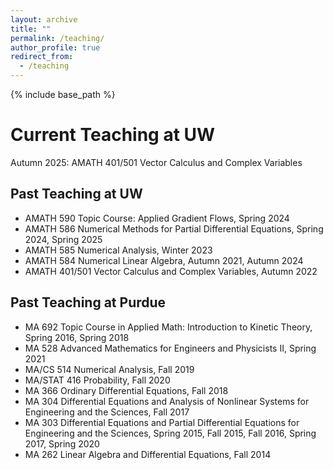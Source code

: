 ```yaml
---
layout: archive
title: ""
permalink: /teaching/
author_profile: true
redirect_from:
  - /teaching
---
```


{% include base_path %}

# Current Teaching at UW
Autumn 2025: AMATH 401/501 Vector Calculus and Complex Variables

## Past Teaching at UW
* AMATH 590 Topic Course: Applied Gradient Flows, Spring 2024
* AMATH 586 Numerical Methods for Partial Differential Equations, Spring 2024, Spring 2025
* AMATH 585 Numerical Analysis, Winter 2023
* AMATH 584 Numerical Linear Algebra, Autumn 2021, Autumn 2024
* AMATH 401/501 Vector Calculus and Complex Variables, Autumn 2022

## Past Teaching at Purdue
* MA 692 Topic Course in Applied Math: Introduction to Kinetic Theory, Spring 2016, Spring 2018
* MA 528 Advanced Mathematics for Engineers and Physicists II, Spring 2021
* MA/CS 514 Numerical Analysis, Fall 2019
* MA/STAT 416 Probability, Fall 2020
* MA 366 Ordinary Differential Equations, Fall 2018
* MA 304 Differential Equations and Analysis of Nonlinear Systems for Engineering and the Sciences, Fall 2017
* MA 303 Differential Equations and Partial Differential Equations for Engineering and the Sciences, Spring 2015, Fall 2015, Fall 2016, Spring 2017, Spring 2020
* MA 262 Linear Algebra and Differential Equations, Fall 2014
